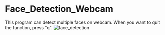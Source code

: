 # Face_Detection_Webcam
This program can detect multiple faces on webcam. When you want to quit the function, press "q".
![face_detection](https://github.com/dannnnny12/Face_Detection_Webcam/assets/49478754/8d962edd-f4c0-4983-979a-d3dcf9ec992b)
